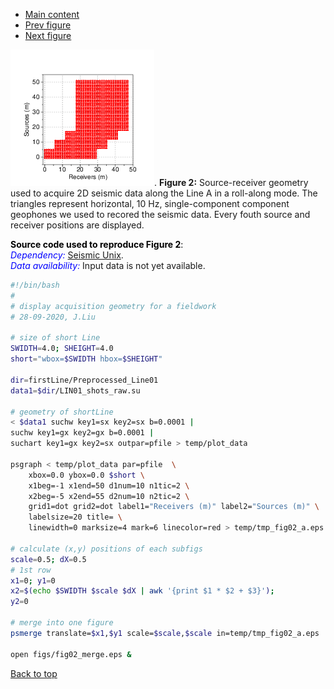 - [Main content](ch5_main.md)
- [Prev figure](ch5_fig02.md)
- [Next figure](ch3_fig03.md)

![Figure 02](Figs/ch5_fig02.png).
**Figure 2:** Source-receiver geometry used to acquire 2D seismic data along the Line A in a roll-along mode. The triangles represent horizontal, 10 Hz, single-component component geophones we used to recored the seismic data. Every fouth source and receiver positions are displayed.
    

<span style="color:black"> **Source code used to reproduce Figure 2**: </span> <br>
<span style="color:blue"> *Dependency:* </span> [Seismic Unix](https://github.com/JohnWStockwellJr/SeisUnix). <br>
<span style="color:blue"> *Data availability:* </span> Input data is not yet available.


```sh
#!/bin/bash
#
# display acquisition geometry for a fieldwork 
# 28-09-2020, J.Liu

# size of short Line 
SWIDTH=4.0; SHEIGHT=4.0
short="wbox=$SWIDTH hbox=$SHEIGHT"

dir=firstLine/Preprocessed_Line01
data1=$dir/LIN01_shots_raw.su

# geometry of shortLine
< $data1 suchw key1=sx key2=sx b=0.0001 |
suchw key1=gx key2=gx b=0.0001 |
suchart key1=gx key2=sx outpar=pfile > temp/plot_data

psgraph < temp/plot_data par=pfile  \
    xbox=0.0 ybox=0.0 $short \
    x1beg=-1 x1end=50 d1num=10 n1tic=2 \
    x2beg=-5 x2end=55 d2num=10 n2tic=2 \
    grid1=dot grid2=dot label1="Receivers (m)" label2="Sources (m)" \
    labelsize=20 title= \
    linewidth=0 marksize=4 mark=6 linecolor=red > temp/tmp_fig02_a.eps

# calculate (x,y) positions of each subfigs
scale=0.5; dX=0.5
# 1st row
x1=0; y1=0
x2=$(echo $SWIDTH $scale $dX | awk '{print $1 * $2 + $3}');
y2=0

# merge into one figure
psmerge translate=$x1,$y1 scale=$scale,$scale in=temp/tmp_fig02_a.eps  > figs/fig02_merge.eps

open figs/fig02_merge.eps & 

```

<a href="#top">Back to top</a>